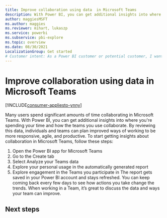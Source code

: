 ```yaml
---
title: Improve collaboration using data  in Microsoft Teams
description: With Power BI, you can get additional insights into where you're spending your time and how the teams you use collaborate. 
author: maggiesMSFT
ms.author: maggies
ms.reviewer: mihart, lukaszp
ms.service: powerbi
ms.subservice: pbi-explore
ms.topic: overview
ms.date: 08/30/2021
LocalizationGroup: Get started
# Customer intent: As a Power BI customer or potential customer, I want to get a definition of a Power BI consumer so I know if I am a consumer (versus designer, admin, creator, or dev) and, as a consumer, what I can accomplish with the Power BI service.
---
```


# Improve collaboration using data in Microsoft Teams

[!INCLUDE[consumer-appliesto-ynny](../includes/consumer-appliesto-ynny.md)]

Many users spend significant amounts of time collaborating in Microsoft Teams. With Power BI, you can get additional insights into where you're spending your time and how the teams you use collaborate.  By reviewing this data, individuals and teams can plan improved ways of working to be more responsive, agile, and productive.
To start getting insights about collaboration in Microsoft Teams, follow these steps:
1. Open the Power BI app for Microsoft Teams
2. Go to the Create tab
3. Select Analyze your Teams data
4. Explore your personal usage in the automatically generated report 
5. Explore engagement in the Teams you participate in
The report gets saved in your Power BI account and stays refreshed. You can keep coming back every few days to see how actions you take change the trends. When working in a Team, it’s great to discuss the data and ways your team can improve.

## Next steps